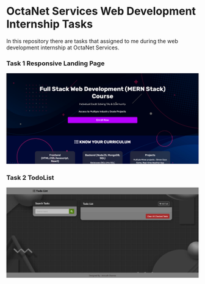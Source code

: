 # OctaNet Services Web Development Internship Tasks
In this repository there are tasks that assigned to me during the web development internship at OctaNet Services.
### Task 1 Responsive Landing Page
![Task 1 Screenshot](demo/LandingPage.png)

### Task 2 TodoList
![Task 2 Screenshot](demo/TodoList.png)

